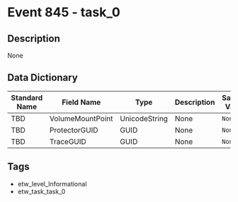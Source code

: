 # Event 845 - task_0

## Description
None

## Data Dictionary
|Standard Name|Field Name|Type|Description|Sample Value|
|---|---|---|---|---|
|TBD|VolumeMountPoint|UnicodeString|None|`None`|
|TBD|ProtectorGUID|GUID|None|`None`|
|TBD|TraceGUID|GUID|None|`None`|

## Tags
* etw_level_Informational
* etw_task_task_0